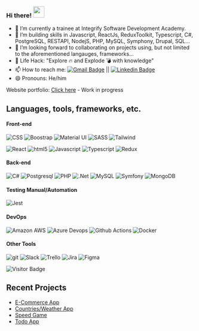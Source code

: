 ### Hi there! <img src="https://raw.githubusercontent.com/EbizimohAbodei/EbizimohAbodei/master/wave.gif" width="30px">  

<!--
**EbizimohAbodei/EbizimohAbodei** is a ✨ _special_ ✨ repository because its `README.md` (this file) appears on your GitHub profile.

Here are some ideas to get you started:

-->

- 🔭 I’m currently a trainee at Integrify Software Development Academy.
- 🌱 I’m building skills in Javascript, ReactJs, ReduxToolkit, Typescript, C#, PostgreSQL, RESTAPI, NodejS, PHP, MySQL, Symphony, Drupal, SQL... 
- 👯 I’m looking forward to collaborating on projects using, but not limited to the aforementioned langauges, frameworks...
- 🎯 Life Hack: "Explore 🔥 and Explode 💣 with knowledge"
- 📫 How to reach me: [![Gmail Badge](https://img.shields.io/badge/-ebizimohabodei-d14836?style=flat-square&logo=Gmail&logoColor=white&link=mailto:ebizimohabodei@gmail.com)](mailto:pmanred@yahoo.com) || [![Linkedin Badge](https://img.shields.io/badge/-EbizimohAbodei-blue?style=flat-square&logo=Linkedin&logoColor=white&link=https://www.linkedin.com/in/a-ugwu-3952a9154/)](https://www.linkedin.com/in/a-ugwu-3952a9154/)
- 😄 Pronouns: He/him

Website portfolio: [Click here](https://portfolio-next-js-o41s.vercel.app/) - Work in progress

## Languages, tools, frameworks, etc.

#### Front-end
<p>
    <img alt="CSS " src="https://img.shields.io/badge/CSS-239120?&style=flat-square&logo=css3&logoColor=white" />
    <img alt="Boostrap" src="https://img.shields.io/badge/Bootstrap-563D7C?style=flat-square&logo=bootstrap&logoColor=white"  />
    <img alt="Material UI" src="https://img.shields.io/badge/Material--UI-0081CB?style=flat-square&logo=material-ui&logoColor=white"  />
    <img alt="SASS" src="https://img.shields.io/badge/Sass-CC6699?style=flat-square&logo=Sass&logoColor=white"  />
    <img alt="Tailwind" src="https://img.shields.io/badge/Tailwind_CSS-38B2AC?style=flat-square&logo=Tailwind&logoColor=white"  />
</p>
<p>
    <img alt="React" src="https://img.shields.io/badge/React-20232A?style=flat-square&logo=react&logoColor=white" />
    <img alt="html5" src="https://img.shields.io/badge/-HTML5-E34F26?style=flat-square&logo=html5&logoColor=white" />
    <img alt="Javascript"  src="https://img.shields.io/badge/JavaScript-F7DF1E?style=flat-square&logo=javascript&logoColor=black" />
    <img alt="Typescript" src="https://img.shields.io/badge/TypeScript-007ACC?style=flat-square&logo=typescript&logoColor=white"  />
    <img alt="Redux" src="https://img.shields.io/badge/Redux-593D88?style=flat-square&logo=redux&logoColor=white"  />
    <img alt="" src=""  />
    <img alt="" src=""  />
    <img alt="" src=""  />
</p>

#### Back-end
<p>
<!--   <img alt="Prettier" src="https://img.shields.io/badge/-Prettier-F7B93E?style=flat-square&logo=prettier&logoColor=white" /> -->
  <img alt="C#" src="https://img.shields.io/badge/C%23-239120?style=flat-square&logo=c-sharp&logoColor=white"  />
  <img alt="Postgresql" src="https://img.shields.io/badge/PostgreSQL-316192?style=flat-square&logo=postgresql&logoColor=white"  />
  <img alt="PHP" src="https://img.shields.io/badge/PHP-777BB4?style=flat-square&logo=php&logoColor=white" />
  <img alt=".Net" src="https://img.shields.io/badge/.NET-5C2D91?style=flat-square&logo=.net&logoColor=white" />
  <img alt="MySQL" src="https://img.shields.io/badge/MySQL-00000F?style=flat-square-&logo=mysql&logoColor=white"  />
  <img alt="Symfony" src="https://img.shields.io/badge/Symfony-000000.svg?style=flat-square&logo=symfony&logoColor=white"  />
  <img alt="MongoDB" src="https://img.shields.io/badge/MongoDB-4EA94B?style=flat-square&logo=mongodb&logoColor=white"  />
  <img alt="" src=""  />
</p>

#### Testing Manual/Automation
<p>
  <img alt="Jest" src="https://img.shields.io/badge/Jest-323330?style=flat-square&logo=Jest&logoColor=white"  />
  <img alt="" src=""  />
</p>

#### DevOps
<p>
  <img alt="Amazon AWS" src="https://img.shields.io/badge/Amazon_AWS-232F3E?style=flat-square&logo=amazon_aws&logoColor=white"  />
  <img alt="Azure Devops" src="https://img.shields.io/badge/Azure_DevOps-0078D7?style=flat-square&logo=azure_devops&logoColor=white"  />
  <img alt="Github Actions" src="https://img.shields.io/badge/GitHub_Actions-2088FF?style=flat-square&logo=github_actions&logoColor=white"  />
  <img alt="Docker" src="https://img.shields.io/badge/-Docker-46a2f1?style=flat-square&logo=docker&logoColor=white" />
  <img alt="" src=""  />
</p>

#### Other Tools
<p>
  <img alt="git" src="https://img.shields.io/badge/-Git-F05032?style=flat-square&logo=git&logoColor=white" />
  <img alt="Slack" src="https://img.shields.io/badge/Slack-4A154B?style=flat-square&logo=slack&logoColor=white"  />
  <img alt="Trello" src="https://img.shields.io/badge/Trello-0052CC?style=flat-square&logo=trello&logoColor=white"  />
  <img alt="Jira" src="https://img.shields.io/badge/Jira-0052CC?style=flat-square&logo=jira&logoColor=white"  />
  <img alt="Figma" src="https://img.shields.io/badge/Figma-F24E1E?style=flat-square&logo=figma&logoColor=white"  />
  <img alt="" src=""  />
</p>

![Visitor Badge](https://visitor-badge.laobi.icu/badge?page_id=EbizimohAbodei.EbizimohAbodei)

## Recent Projects

- [E-Commerce App](https://frontend-project-omega.vercel.app/)
- [Countries/Weather App](https://countries-app-ten-steel.vercel.app/)
- [Speed Game](https://speed-game-react.vercel.app/)
- [Todo App](https://to-do-app-iota-nine.vercel.app/)
